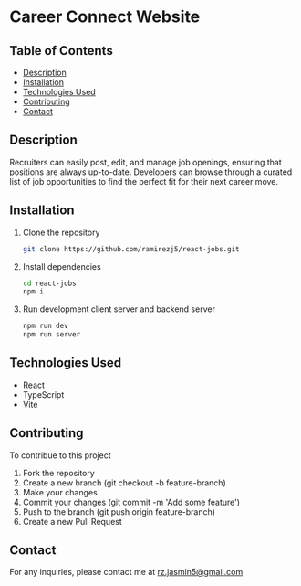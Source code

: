 # Career Connect Website

## Table of Contents
- [Description](#description)
- [Installation](#installation)
- [Technologies Used](#technologies-used)
- [Contributing](#contributing)
- [Contact](#contact)

## Description
Recruiters can easily post, edit, and manage job openings, ensuring that positions are always up-to-date. Developers can browse through a curated list of job opportunities to find the perfect fit for their next career move.

## Installation
1. Clone the repository
   ```bash
   git clone https://github.com/ramirezj5/react-jobs.git

2. Install dependencies
   ```bash
   cd react-jobs
   npm i

2. Run development client server and backend server
   ```bash
   npm run dev
   npm run server
   
## Technologies Used
- React
- TypeScript
- Vite

## Contributing 
To contribue to this project 
1. Fork the repository
2. Create a new branch (git checkout -b feature-branch)
3. Make your changes
4. Commit your changes (git commit -m 'Add some feature')
5. Push to the branch (git push origin feature-branch)
6. Create a new Pull Request

## Contact
For any inquiries, please contact me at rz.jasmin5@gmail.com
